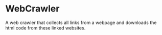 # WebCrawler
A web crawler that collects all links from a webpage and downloads the html code from these linked websites.
